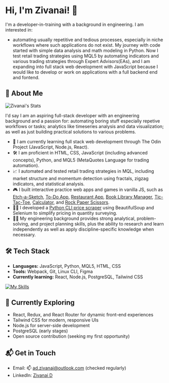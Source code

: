 # Hi, I'm Zivanai! 👋

I'm a developer-in-training with a background in engineering. I am interested in:
- automating usually repetitive and tedious processes, especially in niche workflows where such applications do not exist. My journey with code started with simple data analysis and math modeling in Python. Now I test retail trading strategies using MQL5 by automating indicators and various trading strategies through Expert Advisors(EAs), and I am expanding into full stack web development with JavaScript because I would like to develop or work on applications with a full backend end and fontend.

## 🚀 About Me
![Zivanai's Stats](https://github-readme-stats.vercel.app/api?username=zivernay&theme=vue-dark&show_icons=true&hide_border=true&count_private=true)


I'd say I am an aspiring full-stack developer with an engineering background and a passion for: automating boring stuff especially repetive workflows or tasks; analytics like timeseries analysis and data visualization; as well as just building practical solutions to various problems.

- 🔭 I am currently learning full stack web development through The Odin Project (JavaScript, Node.js, React).
- 🛠️ I am proficient in HTML, CSS, JavaScript (including advanced concepts), Python, and MQL5 (MetaQuotes Language for trading automation).
- 📈 I automated and tested retail trading strategies in MQL, including market structure and momentum detection using fractals, zigzag indicators, and statistical analysis.
- 🎮 I built interactive practice web apps and games in vanilla JS, such as [Etch-a-Sketch](https://github.com/zivernay/etch-a-sketch), [To-Do App](https://github.com/zivernay/todo-app), [Restaurant App](https://github.com/zivernay/restaurant-app), [Book Library Manager](https://github.com/zivernay/book-library), [Tic-Tac-Toe](https://github.com/zivernay/tic-tac-toe), [Calculator](https://github.com/zivernay/calculator), and [Rock Paper Scissors](https://github.com/zivernay/rps-game).
- 🕵️‍♂️ I developed a [Python CLI price scraper](https://github.com/zivernay/scrapping) using BeautifulSoup and Selenium to simplify pricing in quantity surveying.
- 👨‍🎓 My engineering background provides strong analytical, problem-solving, and project planning skills, plus the ability to research and learn independently as well as apply discipline-specific knowledge when necessary.

## 🛠️ Tech Stack

- **Languages:** JavaScript, Python, MQL5, HTML, CSS
- **Tools:** Webpack, Git, Linux CLI, Figma
- **Currently learning:** React, Node.js, PostgreSQL, Tailwind CSS

[![My Skills](https://skillicons.dev/icons?i=js,html,css,python,mql5,webpack,git,linux,figma)](https://skillicons.dev)

## 🌱 Currently Exploring

- React, Redux, and React Router for dynamic front-end experiences
- Tailwind CSS for modern, responsive UIs
- Node.js for server-side development
- PostgreSQL (early stages)
- Open source contribution (seeking my first opportunity)

## 📬 Get in Touch

- Email: 📫 ad.zivanai@outlook.com (checked regularly)
- LinkedIn: [Zivanai D](https://www.linkedin.com/in/zivanai-d-6613a8135)
